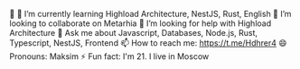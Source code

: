 🔭 🌱 I’m currently learning Highload Architecture, NestJS, Rust, English 👯 I’m looking to collaborate on Metarhia 🤔 I’m looking for help with Highload Architecture 💬 Ask me about Javascript, Databases, Node.js, Rust, Typescript, NestJS, Frontend 📫 How to reach me: https://t.me/Hdhrer4 😄 Pronouns: Maksim ⚡ Fun fact: I'm 21. I live in Moscow

